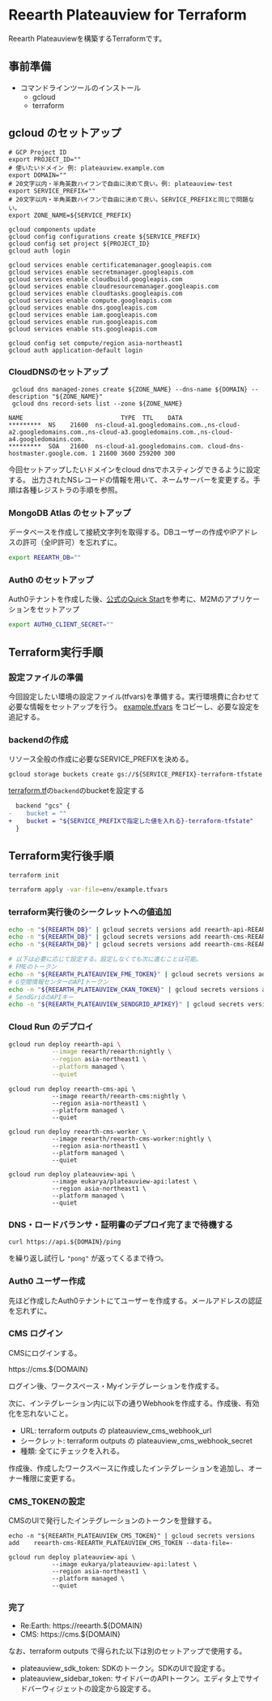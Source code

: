 # Reearth Plateauview for Terraform

Reearth Plateauviewを構築するTerraformです。

## 事前準備

 * コマンドラインツールのインストール
   * gcloud
   * terraform

## gcloud のセットアップ

```
# GCP Project ID
export PROJECT_ID=""
# 使いたいドメイン 例: plateauview.example.com
export DOMAIN=""
# 20文字以内・半角英数ハイフンで自由に決めて良い。例: plateauview-test
export SERVICE_PREFIX=""
# 20文字以内・半角英数ハイフンで自由に決めて良い。SERVICE_PREFIXと同じで問題ない。
export ZONE_NAME=${SERVICE_PREFIX}

gcloud components update
gcloud config configurations create ${SERVICE_PREFIX}
gcloud config set project ${PROJECT_ID}
gcloud auth login

gcloud services enable certificatemanager.googleapis.com
gcloud services enable secretmanager.googleapis.com
gcloud services enable cloudbuild.googleapis.com
gcloud services enable cloudresourcemanager.googleapis.com
gcloud services enable cloudtasks.googleapis.com
gcloud services enable compute.googleapis.com
gcloud services enable dns.googleapis.com
gcloud services enable iam.googleapis.com
gcloud services enable run.googleapis.com
gcloud services enable sts.googleapis.com

gcloud config set compute/region asia-northeast1
gcloud auth application-default login
```

### CloudDNSのセットアップ

```
 gcloud dns managed-zones create ${ZONE_NAME} --dns-name ${DOMAIN} --description "${ZONE_NAME}"
 gcloud dns record-sets list --zone ${ZONE_NAME}
```

```
NAME                           TYPE  TTL    DATA
*********  NS    21600  ns-cloud-a1.googledomains.com.,ns-cloud-a2.googledomains.com.,ns-cloud-a3.googledomains.com.,ns-cloud-a4.googledomains.com.
*********  SOA   21600  ns-cloud-a1.googledomains.com. cloud-dns-hostmaster.google.com. 1 21600 3600 259200 300
```

今回セットアップしたいドメインをcloud dnsでホスティングできるように設定する。
出力されたNSレコードの情報を用いて、ネームサーバーを変更する。手順は各種レジストラの手順を参照。

### MongoDB Atlas のセットアップ

データベースを作成して接続文字列を取得する。DBユーザーの作成やIPアドレスの許可（全IP許可）を忘れずに。

```bash
export REEARTH_DB=""
```

### Auth0 のセットアップ

Auth0テナントを作成した後、[公式のQuick Start](https://github.com/auth0/terraform-provider-auth0/blob/main/docs/guides/quickstart.md)を参考に、M2Mのアプリケーションをセットアップ

```bash
export AUTH0_CLIENT_SECRET=""
```

## Terraform実行手順

### 設定ファイルの準備

今回設定したい環境の設定ファイル(tfvars)を準備する。実行環境費に合わせて必要な情報をセットアップを行う。
[example.tfvars](./env/example.tfvars) をコピーし、必要な設定を追記する。

### backendの作成
リソース全般の作成に必要なSERVICE_PREFIXを決める。
```
gcloud storage buckets create gs://${SERVICE_PREFIX}-terraform-tfstate
```

[terraform.tf](terraform.tf)の`backend`のbucketを設定する

```diff
  backend "gcs" {
-    bucket = ""
+    bucket = "${SERVICE_PREFIXで指定した値を入れる}-terraform-tfstate"
  }
```

## Terraform実行後手順

```bash
terraform init
```

```bash
terraform apply -var-file=env/example.tfvars
```


### terraform実行後のシークレットへの値追加

```bash
echo -n "${REEARTH_DB}" | gcloud secrets versions add reearth-api-REEARTH_DB --data-file=-
echo -n "${REEARTH_DB}" | gcloud secrets versions add reearth-cms-REEARTH_CMS_WORKER_DB --data-file=-
echo -n "${REEARTH_DB}" | gcloud secrets versions add reearth-cms-REEARTH_CMS_DB --data-file=-

# 以下は必要に応じて設定する。設定しなくても次に進むことは可能。
# FMEのトークン
echo -n "${REEARTH_PLATEAUVIEW_FME_TOKEN}" | gcloud secrets versions add reearth-cms-REEARTH_PLATEAUVIEW_FME_TOKEN --data-file=-
# G空間情報センターのAPIトークン
echo -n "${REEARTH_PLATEAUVIEW_CKAN_TOKEN}" | gcloud secrets versions add reearth-cms-REEARTH_PLATEAUVIEW_CKAN_TOKEN --data-file=-
# SendGridのAPIキー
echo -n "${REEARTH_PLATEAUVIEW_SENDGRID_APIKEY}" | gcloud secrets versions add reearth-cms-REEARTH_PLATEAUVIEW_SENDGRID_APIKEY --data-file=-
```

### Cloud Run のデプロイ

```bash
gcloud run deploy reearth-api \
            --image reearth/reearth:nightly \
            --region asia-northeast1 \
            --platform managed \
            --quiet
```

```
gcloud run deploy reearth-cms-api \
            --image reearth/reearth-cms:nightly \
            --region asia-northeast1 \
            --platform managed \
            --quiet
```

```
gcloud run deploy reearth-cms-worker \
            --image reearth/reearth-cms-worker:nightly \
            --region asia-northeast1 \
            --platform managed \
            --quiet
```

```
gcloud run deploy plateauview-api \
            --image eukarya/plateauview-api:latest \
            --region asia-northeast1 \
            --platform managed \
            --quiet
```

### DNS・ロードバランサ・証明書のデプロイ完了まで待機する

```
curl https://api.${DOMAIN}/ping
```

を繰り返し試行し `"pong"` が返ってくるまで待つ。

### Auth0 ユーザー作成

先ほど作成したAuth0テナントにてユーザーを作成する。メールアドレスの認証を忘れずに。

### CMS ログイン

CMSにログインする。

https://cms.${DOMAIN}

ログイン後、ワークスペース・Myインテグレーションを作成する。

次に、インテグレーション内に以下の通りWebhookを作成する。作成後、有効化を忘れないこと。

- URL: terraform outputs の plateauview_cms_webhook_url
- シークレット: terraform outputs の plateauview_cms_webhook_secret
- 種類: 全てにチェックを入れる。

作成後、作成したワークスペースに作成したインテグレーションを追加し、オーナー権限に変更する。

### CMS_TOKENの設定

CMSのUIで発行したインテグレーションのトークンを登録する。

```
echo -n "${REEARTH_PLATEAUVIEW_CMS_TOKEN}" | gcloud secrets versions add 	reearth-cms-REEARTH_PLATEAUVIEW_CMS_TOKEN --data-file=-
```

```
gcloud run deploy plateauview-api \
            --image eukarya/plateauview-api:latest \
            --region asia-northeast1 \
            --platform managed \
            --quiet
```

### 完了

- Re:Earth: https://reearth.${DOMAIN}
- CMS: https://cms.${DOMAIN}

なお、terraform outputs で得られた以下は別のセットアップで使用する。

- plateauview_sdk_token: SDKのトークン。SDKのUIで設定する。
- plateauview_sidebar_token: サイドバーのAPIトークン。エディタ上でサイドバーウィジェットの設定から設定する。
